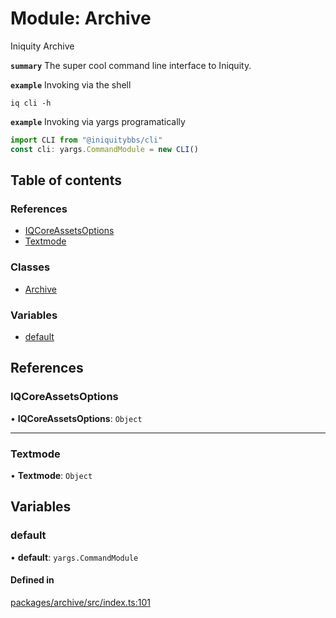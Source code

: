 # Module: Archive

Iniquity Archive

**`summary`** The super cool command line interface to Iniquity.

**`example`** Invoking via the shell
```shell
iq cli -h
```

**`example`** Invoking via yargs programatically
```typescript
import CLI from "@iniquitybbs/cli"
const cli: yargs.CommandModule = new CLI()
```

## Table of contents

### References

- [IQCoreAssetsOptions](Archive.md#iqcoreassetsoptions)
- [Textmode](Archive.md#textmode)

### Classes

- [Archive](../classes/Archive.Archive-1.md)

### Variables

- [default](Archive.md#default)

## References

### IQCoreAssetsOptions

• **IQCoreAssetsOptions**: `Object`

___

### Textmode

• **Textmode**: `Object`

## Variables

### default

• **default**: `yargs.CommandModule`

#### Defined in

[packages/archive/src/index.ts:101](https://github.com/iniquitybbs/iniquity/blob/3ed1cb9/packages/archive/src/index.ts#L101)

